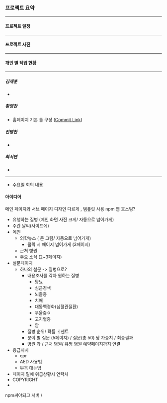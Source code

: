 ### 프로젝트 요약
---



#### 프로젝트 일정
---




#### 프로젝트 사진
---




#### 개인 별 작업 현황
---

##### 김재훈
  - 

##### 황영찬
  - 홈페이지 기본 틀 구성  ([Commit Link](https://github.com/hO-chan/24_OSS_13/commit/06570442ecf6032039844c4729a8bee6ccca973a))

##### 전병찬
  - 

##### 최서연
  - 



---
- 수요일 회의 내용

#### 아이디어
메인 페이지와 서브 페이지 디자인 다르게 , 템픞릿 사용
npm
웹 호스팅?


- 유행하는 질병 (메인 화면 사진 크게/ 자동으로 넘어가게)
- 주간 날씨(사이드에)
- 메인
   - 의학뉴스 ( 큰 그림/ 자동으로 넘어가게)
      - 클릭 시 페이지 넘어가게 (3페이지)
   - 근처 병원
   - 주요 소식 (2~3페이지)
- 설문페이지
   - 하나의 설문 -> 질병으로?
      - 내용조사를 각자 원하는 질병
         - 당뇨
         - 심근경색
         - 뇌졸증
         - 치매
         - 대동맥경화(심혈관질환)
         - 우울즞ㅇ
         - 고지혈증
         - 암
      - 질병 순위/ 확륦 ㅓ센트
      - 분야 별 질문 (5페이지) / 질문(총 50) 당 가중치 / 최종결과
      - 병원 과 / 근처 병원/ 유명 병원 예약페이지까지 연결
- 응급처치
   - cpr
   - AED 사용법
   - 부목 대는법
- 페이지 밑에 위급상황시 연락처
- COPYRIGHT
- 

npm써야되고
서버 /





